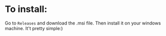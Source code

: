 # To install:
Go to ```Releases``` and download the .msi file.
Then install it on your windows machine. It't
pretty simple:)
